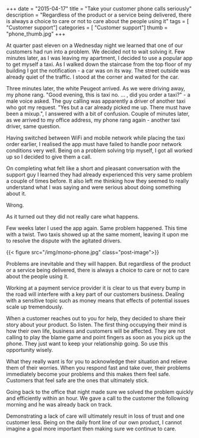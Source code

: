 +++
date        = "2015-04-17"
title       = "Take your customer phone calls seriously"
description = "Regardless of the product or a service being delivered, there is always a choice to care or not to care about the people using it"
tags        = [ "Customer support"]
categories	= [ "Customer support"]
thumb		= "phone_thumb.jpg"
+++

At quarter past eleven on a Wednesday night we learned that one of our customers had run into a problem. We decided not to wait solving it. Few minutes later, as I was leaving my apartment, I decided to use a popular app to get myself a taxi. As I walked down the staircase from the top floor of my building I got the notification - a car was on its way. The street outside was already quiet of the traffic. I stood at the corner and waited for the car.


Three minutes later, the white Peugeot arrived. As we were driving away, my phone rang. "Good evening, this is taxi no. ... ,  did you order a taxi?" - a male voice asked. The guy calling was apparently a driver of another taxi who got my request. "Yes but a car already picked me up. There must have been a mixup.", I answered with a bit of confusion. Couple of minutes later, as we arrived to my office address, my phone rang again - another taxi driver, same question.


Having switched between WiFi and mobile network while placing the taxi order earlier, I realised the app must have failed to handle poor network conditions very well. Being on a problem solving trip myself, I got all worked up so I decided to give them a call.


On completing what felt like a short and pleasant conversation with the support guy I learned they had already experienced this very same problem a couple of times before. It also left me thinking how they seemed to really understand what I was saying and were serious about doing something about it.


Wrong. 


As it turned out they did not really care what happens.


Few weeks later I used the app again. Same problem happened. This time with a twist. Two taxis showed up at the same moment, leaving it upon me to resolve the dispute with the agitated drivers.

{{< figure src="/img/mono-phone.jpg" class="post-image">}}

Problems are inevitable and they will happen. But regardless of the product or a service being delivered, there is always a choice to care or not to care about the people using it.


Working at a payment service provider it is clear to us that every bump in the road will interfere with a key part of our customers business. Dealing with a sensitive topic such as money means that effects of potential issues scale up tremendously. 


When a customer reaches out to you for help, they decided to share their story about your product. So listen. The first thing occupying their mind is how their own life, business and customers will be affected. They are not calling to play the blame game and point fingers as soon as you pick up the phone. They just want to keep your relationship going. So use this opportunity wisely.


What they really want is for you to acknowledge their situation and relieve them of their worries. When you respond fast and take over, their problems immediately become your problems and this makes them feel safe. Customers that feel safe are the ones that ultimately stick.


Going back to the office that night made sure we solved the problem quickly and efficiently within an hour. We gave a call to the customer the following morning and he was already back on track.


Demonstrating a lack of care will ultimately result in loss of trust and one customer less. Being on the daily front line of our own product, I cannot imagine a goal more important then making sure we continue to care.
